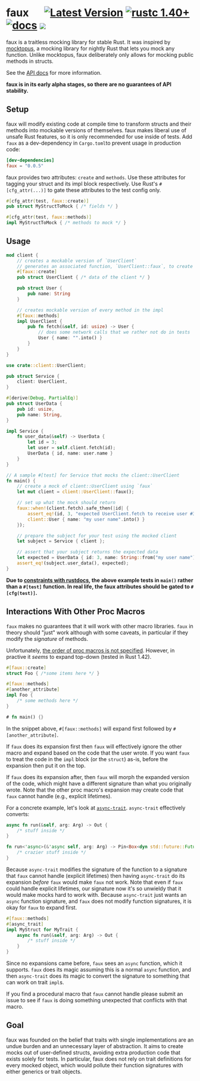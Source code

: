 # faux &emsp; [![Latest Version]][crates.io] [![rustc 1.40+]][Rust 1.40] [![docs]][api docs] ![][build]

faux is a traitless mocking library for stable Rust. It was inspired
by [mocktopus], a mocking library for nightly Rust that lets you mock
any function. Unlike mocktopus, faux deliberately only allows for
mocking public methods in structs.

See the [API docs] for more information.

**faux is in its early alpha stages, so there are no guarantees of API
stability.**

## Setup

faux will modify existing code at compile time to transform structs
and their methods into mockable versions of themselves. faux makes
liberal use of unsafe Rust features, so it is only recommended for use
inside of tests. Add `faux` as a dev-dependency in `Cargo.toml`to
prevent usage in production code:

``` toml
[dev-dependencies]
faux = "0.0.5"
```

faux provides two attributes: `create` and `methods`. Use these
attributes for tagging your struct and its impl block
respectively. Use Rust's `#[cfg_attr(...)]` to gate these attributes
to the test config only.

``` rust
#[cfg_attr(test, faux::create)]
pub struct MyStructToMock { /* fields */ }

#[cfg_attr(test, faux::methods)]
impl MyStructToMock { /* methods to mock */ }
```


## Usage

```rust
mod client {
    // creates a mockable version of `UserClient`
    // generates an associated function, `UserClient::faux`, to create a mocked instance
    #[faux::create]
    pub struct UserClient { /* data of the client */ }

    pub struct User {
        pub name: String
    }

    // creates mockable version of every method in the impl
    #[faux::methods]
    impl UserClient {
        pub fn fetch(&self, id: usize) -> User {
            // does some network calls that we rather not do in tests
            User { name: "".into() }
        }
    }
}

use crate::client::UserClient;

pub struct Service {
    client: UserClient,
}

#[derive(Debug, PartialEq)]
pub struct UserData {
    pub id: usize,
    pub name: String,
}

impl Service {
    fn user_data(&self) -> UserData {
        let id = 3;
        let user = self.client.fetch(id);
        UserData { id, name: user.name }
    }
}

// A sample #[test] for Service that mocks the client::UserClient
fn main() {
    // create a mock of client::UserClient using `faux`
    let mut client = client::UserClient::faux();

    // set up what the mock should return
    faux::when!(client.fetch).safe_then(|id| {
        assert_eq!(id, 3, "expected UserClient.fetch to receive user #3");
        client::User { name: "my user name".into() }
    });

    // prepare the subject for your test using the mocked client
    let subject = Service { client };

    // assert that your subject returns the expected data
    let expected = UserData { id: 3, name: String::from("my user name") };
    assert_eq!(subject.user_data(), expected);
}
```

**Due to [constraints with rustdocs], the above example tests in
`main()` rather than a `#[test]` function. In real life, the faux
attributes should be gated to `#[cfg(test)]`.**

## Interactions With Other Proc Macros

`faux` makes no guarantees that it will work with other macro
libraries. `faux` in theory should "just" work although with some
caveats, in particular if they modify the *signature* of
methods.

Unfortunately, [the order of proc macros is not
specified]. However, in practive it *seems* to expand top-down (tested
in Rust 1.42).

```rust ignore
#[faux::create]
struct Foo { /*some items here */ }

#[faux::methods]
#[another_attribute]
impl Foo {
    /* some methods here */
}

# fn main() {}
```

In the snippet above, `#[faux::methods]` will expand first followed by
`#[another_attribute]`.

If `faux` does its expansion first then `faux` will effectively ignore
the other macro and expand based on the code that the user wrote. If
you want `faux` to treat the code in the `impl` block (or the
`struct`) as-is, before the expansion then put it on the top.

If `faux` does its expansion after, then `faux` will morph the
expanded version of the code, which might have a different signature
than what you originally wrote. Note that the other proc macro's
expansion may create code that `faux` cannot handle (e.g., explicit
lifetimes).

For a concrete example, let's look at
[`async-trait`](https://github.com/dtolnay/async-trait). `async-trait` effectively converts:

```rust ignore
async fn run(&self, arg: Arg) -> Out {
    /* stuff inside */
}
```

```rust ignore
fn run<'async>(&'async self, arg: Arg) -> Pin<Box<dyn std::future::Future<Output = Out> + Send + 'async>> {
    /* crazier stuff inside */
}
```

Because `async-trait` modifies the signature of the function to a
signature that `faux` cannot handle (explicit lifetimes) then having
`async-trait` do its expansion *before* `faux` would make `faux` not
work. Note that even if `faux` could handle explicit lifetimes, our
signature now it's so unwieldy that it would make mocks hard to work
with. Because `async-trait` just wants an `async` function signature,
and `faux` does not modify function signatures, it is okay for `faux`
to expand first.

```rust ignore
#[faux::methods]
#[async_trait]
impl MyStruct for MyTrait {
    async fn run(&self, arg: Arg) -> Out {
        /* stuff inside */
    }
}
```

Since no expansions came before, `faux` sees an `async` function,
which it supports. `faux` does its magic assuming this is a normal
`async` function, and then `async-trait` does its magic to convert the
signature to something that can work on trait `impl`s.

If you find a procedural macro that `faux` cannot handle please submit
an issue to see if `faux` is doing something unexpected that conflicts
with that macro.

## Goal

faux was founded on the belief that traits with single implementations
are an undue burden and an unnecessary layer of abstraction. It aims
to create mocks out of user-defined structs, avoiding extra production
code that exists solely for tests. In particular, faux does not rely
on trait definitions for every mocked object, which would pollute
their function signatures with either generics or trait objects.

[Latest Version]: https://img.shields.io/crates/v/faux.svg
[crates.io]: https://crates.io/crates/faux
[rustc 1.40+]: https://img.shields.io/badge/rustc-1.40+-blue.svg
[Rust 1.40]: https://blog.rust-lang.org/2019/12/19/Rust-1.40.0.html
[Latest Version]: https://img.shields.io/crates/v/faux.svg
[docs]: https://img.shields.io/badge/api-docs-blue.svg
[api docs]: https://docs.rs/faux/
[mocktopus]: https://github.com/CodeSandwich/Mocktopus
[build]: https://github.com/nrxus/faux/workflows/test/badge.svg
[constraints with rustdocs]: https://github.com/rust-lang/rust/issues/45599
[the order of proc macros is not specified]: https://github.com/rust-lang/reference/issues/578
